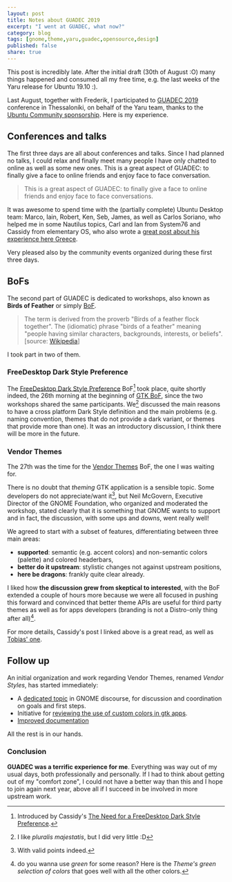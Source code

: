 ```yaml
---
layout: post
title: Notes about GUADEC 2019
excerpt: "I went at GUADEC, what now?"
category: blog
tags: [gnome,theme,yaru,guadec,opensource,design]
published: false
share: true
---
```



This post is incredibly late. After the initial draft (30th of August :O) many things happened and consumed all my free time, e.g. the last weeks of the Yaru release for Ubuntu 19.10 :).

 Last August, together with Frederik, I participated to [GUADEC 2019](https://2019.guadec.org/) conference in Thessaloníki, on behalf of the Yaru team, thanks to the [Ubuntu Community sponsorship](https://clobrano.github.io/blog/i-am-going-to-guadec/). Here is my experience.


## Conferences and talks

The first three days are all about conferences and talks. Since I had planned no talks, I could relax and finally meet many people I have only chatted to online as well as some new ones. This is a great aspect of GUADEC: to finally give a face to online friends and enjoy face to face conversation.

> This is a great aspect of GUADEC: to finally give a face to online friends and enjoy face to face conversations.

It was awesome to spend time with the (partially complete) Ubuntu Desktop team: Marco, Iain, Robert, Ken, Seb, James, as well as Carlos Soriano, who helped me in some Nautilus topics, Carl and Ian from System76 and Cassidy from elementary OS, who also wrote a [great post about his experience here Greece](https://blog.elementary.io/elementary-at-guadec-2019/).

Very pleased also by the community events organized during these first three days.

## BoFs

The second part of GUADEC is dedicated to workshops, also known as **Birds of Feather** or simply [BoF](https://schedule.guadec.org/bofs).

> The term is derived from the proverb "Birds of a feather flock together". The (idiomatic) phrase "birds of a feather" meaning "people having similar characters, backgrounds, interests, or beliefs".
[source: [Wikipedia](https://en.wikipedia.org/wiki/Birds_of_a_feather_(computing))]

 I took part in two of them.

### FreeDesktop Dark Style Preference

The [FreeDesktop Dark Style Preference](https://schedule.guadec.org/bofs/194) BoF[^2] took place, quite shortly indeed, the 26th morning at the beginning of [GTK BoF](https://schedule.guadec.org/bofs/197), since the two workshops shared the same participants. We[^1] discussed the main reasons to have a cross platform Dark Style definition and the main problems (e.g. naming convention, themes that do not provide a dark variant, or themes that provide more than one). It was an introductory discussion, I think there will be more in the future.

### Vendor Themes

The 27th was the time for the [Vendor Themes](https://schedule.guadec.org/bofs/314) BoF, the one I was waiting for. 

There is no doubt that *theming* GTK application is a sensible topic. Some developers do not appreciate/want it[^3], but Neil McGovern, Executive Director of the GNOME Foundation, who organized and moderated the workshop, stated clearly that it is something that GNOME wants to support and in fact, the discussion, with some ups and downs, went really well!

We agreed to start with a subset of features, differentiating between three main areas:

- **supported**: semantic (e.g. accent colors) and non-semantic colors (palette) and colored headerbars,
- **better do it upstream**: stylistic changes not against upstream positions,
- **here be dragons**: frankly quite clear already.


I liked how **the discussion grew from skeptical to interested**, with the BoF extended a couple of hours more because we were all focused in pushing this forward and convinced that better theme APIs are useful for third party themes as well as for apps developers (branding is not a Distro-only thing after all)[^4].

For more details, Cassidy's post I linked above is a great read, as well as [Tobias' one](https://blogs.gnome.org/tbernard/2019/09/05/guadec-2019/).

## Follow up

An initial organization and work regarding Vendor Themes, renamed *Vendor Styles*, has started immediately:

- A [dedicated topic](https://discourse.gnome.org/t/gtk-adwaita-and-vendor-styles/1641) in GNOME discourse, for discussion and coordination on goals and first steps.
- Initiative for [reviewing the use of custom colors in gtk apps](https://gitlab.gnome.org/GNOME/Initiatives/issues/11).
- [Improved documentation](https://gitlab.gnome.org/GNOME/gtk/commits/wip/jimmac/document-public-colors) 

All the rest is in our hands.

### Conclusion

**GUADEC was a terrific experience for me**. Everything was way out of my usual days, both professionally and personally. If I had to think about getting out of my "comfort zone", I could not have a better way than this and I hope to join again next year, above all if I succeed in be involved in more upstream work.


[^1]: I like *pluralis majestatis*, but I did very little :D
[^2]: Introduced by Cassidy's [The Need for a FreeDesktop Dark Style Preference](https://www.youtube.com/watch?v=gi_3b81eBUE).
[^3]: With valid points indeed.
[^4]: do you wanna use *green* for some reason? Here is the *Theme's green selection of colors* that goes well with all the other colors.
